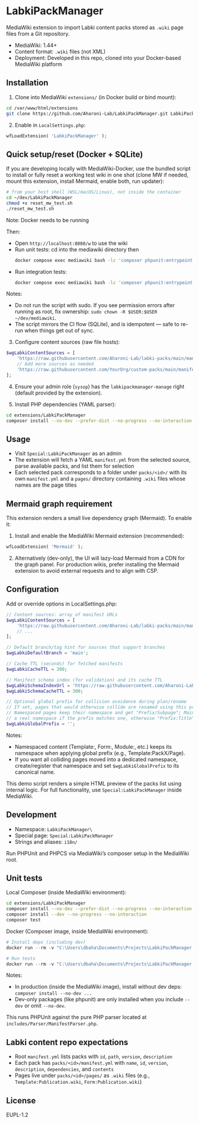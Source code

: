 LabkiPackManager
================

MediaWiki extension to import Labki content packs stored as `.wiki` page files from a Git repository.

- MediaWiki: 1.44+
- Content format: `.wiki` files (not XML)
- Deployment: Developed in this repo, cloned into your Docker-based MediaWiki platform

Installation
------------

1. Clone into MediaWiki `extensions/` (in Docker build or bind mount):

```bash
cd /var/www/html/extensions
git clone https://github.com/Aharoni-Lab/LabkiPackManager.git LabkiPackManager
```

2. Enable in `LocalSettings.php`:

```php
wfLoadExtension( 'LabkiPackManager' );
```

Quick setup/reset (Docker + SQLite)
-----------------------------------

If you are developing locally with MediaWiki-Docker, use the bundled script to install or fully reset a working test wiki in one shot (clone MW if needed, mount this extension, install Mermaid, enable both, run updater):

```bash
# from your host shell (WSL/macOS/Linux), not inside the container
cd ~/dev/LabkiPackManager
chmod +x reset_mw_test.sh
./reset_mw_test.sh
```
Note: Docker needs to be running

Then:

- Open `http://localhost:8080/w` to use the wiki
- Run unit tests:
cd into the mediawiki directory then
  ```bash
  docker compose exec mediawiki bash -lc 'composer phpunit:entrypoint -- extensions/LabkiPackManager/tests/phpunit/unit'
  ```
- Run integration tests:
  ```bash
  docker compose exec mediawiki bash -lc 'composer phpunit:entrypoint -- extensions/LabkiPackManager/tests/phpunit/integration'
  ```

Notes:
- Do not run the script with sudo. If you see permission errors after running as root, fix ownership: `sudo chown -R $USER:$USER ~/dev/mediawiki`.
- The script mirrors the CI flow (SQLite), and is idempotent — safe to re-run when things get out of sync.

3. Configure content sources (raw file hosts):

```php
$wgLabkiContentSources = [
    'https://raw.githubusercontent.com/Aharoni-Lab/labki-packs/main/manifest.yml',
    // Add more sources as needed
    'https://raw.githubusercontent.com/YourOrg/custom-packs/main/manifest.yml',
];
```

4. Ensure your admin role (`sysop`) has the `labkipackmanager-manage` right (default provided by the extension).

5. Install PHP dependencies (YAML parser):

```bash
cd extensions/LabkiPackManager
composer install --no-dev --prefer-dist --no-progress --no-interaction
```

Usage
-----

- Visit `Special:LabkiPackManager` as an admin
- The extension will fetch a YAML `manifest.yml` from the selected source, parse available packs, and list them for selection
- Each selected pack corresponds to a folder under `packs/<id>/` with its own `manifest.yml` and a `pages/` directory containing `.wiki` files whose names are the page titles

Mermaid graph requirement
-------------------------

This extension renders a small live dependency graph (Mermaid). To enable it:

1) Install and enable the MediaWiki Mermaid extension (recommended):

```php
wfLoadExtension( 'Mermaid' );
```

2) Alternatively (dev-only), the UI will lazy-load Mermaid from a CDN for the graph panel. For production wikis, prefer installing the Mermaid extension to avoid external requests and to align with CSP.

Configuration
-------------

Add or override options in LocalSettings.php:

```php
// Content sources: array of manifest URLs
$wgLabkiContentSources = [
    'https://raw.githubusercontent.com/Aharoni-Lab/labki-packs/main/manifest.yml',
    // ...
];

// Default branch/tag hint for sources that support branches
$wgLabkiDefaultBranch = 'main';

// Cache TTL (seconds) for fetched manifests
$wgLabkiCacheTTL = 300;

// Manifest schema index (for validation) and its cache TTL
$wgLabkiSchemaIndexUrl = 'https://raw.githubusercontent.com/Aharoni-Lab/labki-packs-tools/main/schema/index.json';
$wgLabkiSchemaCacheTTL = 300;

// Optional global prefix for collision avoidance during plan/rename
// If set, pages that would otherwise collide are renamed using this prefix
// Namespaced pages keep their namespace and get "Prefix/Subpage"; Main namespace uses
// a real namespace if the prefix matches one, otherwise "Prefix:Title"
$wgLabkiGlobalPrefix = '';
```

Notes:
- Namespaced content (Template:, Form:, Module:, etc.) keeps its namespace when applying global prefix (e.g., Template:PackX/Page).
- If you want all colliding pages moved into a dedicated namespace, create/register that namespace and set `$wgLabkiGlobalPrefix` to its canonical name.

 

This demo script renders a simple HTML preview of the packs list using internal logic. For full functionality, use `Special:LabkiPackManager` inside MediaWiki.

Development
-----------

- Namespace: `LabkiPackManager\`
- Special page: `Special:LabkiPackManager`
- Strings and aliases: `i18n/`

Run PHPUnit and PHPCS via MediaWiki’s composer setup in the MediaWiki root.

Unit tests
----------

Local Composer (inside MediaWiki environment):
```bash
cd extensions/LabkiPackManager
composer install --no-dev --prefer-dist --no-progress --no-interaction
composer install --dev --no-progress --no-interaction
composer test
```

Docker (Composer image, inside MediaWiki environment):
```powershell
# Install deps (including dev)
docker run --rm -v "C:\Users\dbaha\Documents\Projects\LabkiPackManager:/app" -w /app composer:2 install --prefer-dist --no-progress --no-interaction

# Run tests
docker run --rm -v "C:\Users\dbaha\Documents\Projects\LabkiPackManager:/app" -w /app composer:2 vendor/bin/phpunit -c phpunit.xml.dist
```

Notes:
- In production (inside the MediaWiki image), install without dev deps: `composer install --no-dev ...`
- Dev-only packages (like phpunit) are only installed when you include `--dev` or omit `--no-dev`.

This runs PHPUnit against the pure PHP parser located at `includes/Parser/ManifestParser.php`.

Labki content repo expectations
-------------------------------

- Root `manifest.yml` lists packs with `id`, `path`, `version`, `description`
- Each pack has `packs/<id>/manifest.yml` with `name`, `id`, `version`, `description`, `dependencies`, and `contents`
- Pages live under `packs/<id>/pages/` as `.wiki` files (e.g., `Template:Publication.wiki`, `Form:Publication.wiki`)

License
-------

 EUPL-1.2


